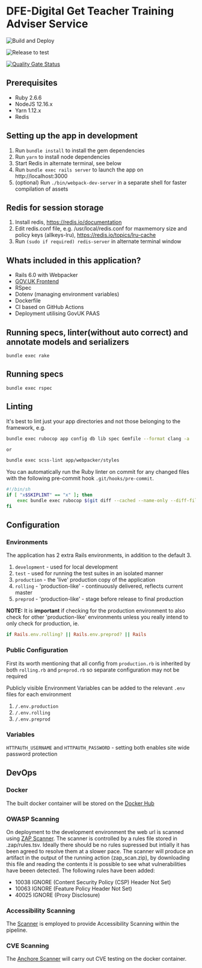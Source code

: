 # DFE-Digital Get Teacher Training Adviser Service

![Build and Deploy](https://github.com/DFE-Digital/get-teacher-training-adviser-service/workflows/Build%20and%20Deploy/badge.svg)

![Release to test](https://github.com/DFE-Digital/get-teacher-training-adviser-service/workflows/Release%20to%20test/badge.svg)

[![Quality Gate Status](https://sonarcloud.io/api/project_badges/measure?project=get-teacher-training-adviser-service&metric=alert_status)](https://sonarcloud.io/dashboard?id=get-teacher-training-adviser-service)

## Prerequisites

- Ruby 2.6.6
- NodeJS 12.16.x
- Yarn 1.12.x
- Redis

## Setting up the app in development

1. Run `bundle install` to install the gem dependencies
2. Run `yarn` to install node dependencies
3. Start Redis in alternate terminal, see below
4. Run `bundle exec rails server` to launch the app on http://localhost:3000
5. (optional) Run `./bin/webpack-dev-server` in a separate shell for faster compilation of assets

## Redis for session storage

1. Install redis, https://redis.io/documentation
2. Edit redis.conf file, e.g. /usr/local/redis.conf for maxmemory size and policy keys (allkeys-lru), https://redis.io/topics/lru-cache
3. Run `(sudo if required) redis-server` in alternate terminal window

## Whats included in this application?

- Rails 6.0 with Webpacker
- [GOV.UK Frontend](https://github.com/alphagov/govuk-frontend)
- RSpec
- Dotenv (managing environment variables)
- Dockerfile
- CI based on GitHub Actions
- Deployment utilising GovUK PAAS

## Running specs, linter(without auto correct) and annotate models and serializers

```
bundle exec rake
```

## Running specs

```
bundle exec rspec
```

## Linting

It's best to lint just your app directories and not those belonging to the framework, e.g.

```bash
bundle exec rubocop app config db lib spec Gemfile --format clang -a

or

bundle exec scss-lint app/webpacker/styles
```

You can automatically run the Ruby linter on commit for any changed files with
the following pre-commit hook `.git/hooks/pre-commit`.

```bash
#!/bin/sh
if [ "x$SKIPLINT" == "x" ]; then
    exec bundle exec rubocop $(git diff --cached --name-only --diff-filter=ACM | egrep '\.rb|\.feature|\.rake' | grep -v 'db/schema.rb') Gemfile
fi
```

## Configuration

### Environments

The application has 2 extra Rails environments, in addition to the default 3.

1. `development` - used for local development
2. `test` - used for running the test suites in an isolated manner
3. `production` - the 'live' production copy of the application
4. `rolling` - 'production-like' - continuously delivered, reflects current master
5. `preprod` - 'production-like' - stage before release to final production

**NOTE:** It is **important** if checking for the production environment to also
check for other 'production-like' environments unless you really intend to only
check for production, ie.

```ruby
if Rails.env.rolling? || Rails.env.preprod? || Rails
```

### Public Configuration

First its worth mentioning that all config from `production.rb` is inherited by
both `rolling.rb` and `preprod.rb` so separate configuration may not be required

Publicly visible Environment Variables can be added to the relevant `.env`
files for each environment

1. `/.env.production`
2. `/.env.rolling`
3. `/.env.preprod`

### Variables

`HTTPAUTH_USERNAME` and `HTTPAUTH_PASSWORD` - setting both enables site wide
password protection

## DevOps

### Docker
The built docker container will be stored on the [Docker Hub](https://hub.docker.com/repository/docker/dfedigital/accessibility_crawler)

### OWASP Scanning
On deployment to the development environment the web url is scanned using [ZAP Scanner](https://github.com/marketplace/actions/owasp-zap-full-scan). The scanner is controlled by a rules file stored in .zap/rules.tsv.   Ideally there should be no rules supressed but intially it has been agreed to resolve them at a slower pace. The scanner will produce an artifact in the output of the running action (zap_scan.zip), by downloading this file and reading the contents it is possible to see what vulnerabilities have beeen detected.
The following rules have been added:
- 10038	IGNORE	(Content Security Policy (CSP) Header Not Set)
- 10063	IGNORE	(Feature Policy Header Not Set)
- 40025	IGNORE	(Proxy Disclosure)

### Accessibility Scanning
The [Scanner](https://github.com/DFE-Digital/accessibility-scanner) is employed to provide Accessibility Scanning within the pipeline.

### CVE Scanning
The [Anchore Scanner](https://github.com/anchore/scan-action) will carry out CVE testing on the docker container. 

